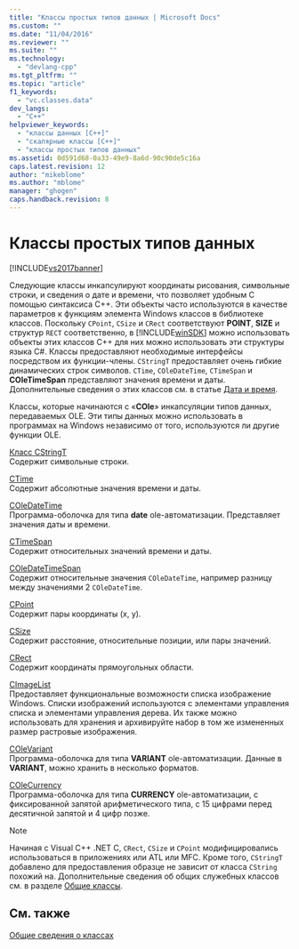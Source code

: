 ```yaml
---
title: "Классы простых типов данных | Microsoft Docs"
ms.custom: ""
ms.date: "11/04/2016"
ms.reviewer: ""
ms.suite: ""
ms.technology: 
  - "devlang-cpp"
ms.tgt_pltfrm: ""
ms.topic: "article"
f1_keywords: 
  - "vc.classes.data"
dev_langs: 
  - "C++"
helpviewer_keywords: 
  - "классы данных [C++]"
  - "скалярные классы [C++]"
  - "классы простых типов данных"
ms.assetid: 0d591d68-0a33-49e9-8a6d-90c90de5c16a
caps.latest.revision: 12
author: "mikeblome"
ms.author: "mblome"
manager: "ghogen"
caps.handback.revision: 8
---
```

# Классы простых типов данных
[!INCLUDE[vs2017banner](../assembler/inline/includes/vs2017banner.md)]

Следующие классы инкапсулируют координаты рисования, символьные строки, и сведения о дате и времени, что позволяет удобным C помощью синтаксиса C\+\+.  Эти объекты часто используются в качестве параметров к функциям элемента Windows классов в библиотеке классов.  Поскольку `CPoint`, `CSize` и `CRect` соответствуют **POINT**, **SIZE** и структур `RECT` соответственно, в [!INCLUDE[winSDK](../atl/includes/winsdk_md.md)] можно использовать объекты этих классов C\+\+ для них можно использовать эти структуры языка C\#.  Классы предоставляют необходимые интерфейсы посредством их функции\-члены.  `CStringT` предоставляет очень гибкие динамических строк символов.  `CTime`, `COleDateTime`, `CTimeSpan` и **COleTimeSpan** представляют значения времени и даты.  Дополнительные сведения о этих классов см. в статье [Дата и время](../atl-mfc-shared/date-and-time.md).  
  
 Классы, которые начинаются с «**COle**» инкапсуляции типов данных, передаваемых OLE.  Эти типы данных можно использовать в программах на Windows независимо от того, используются ли другие функции OLE.  
  
 [Класс CStringT](../atl-mfc-shared/reference/cstringt-class.md)  
 Содержит символьные строки.  
  
 [CTime](../Topic/CTime%20Class.md)  
 Содержит абсолютные значения времени и даты.  
  
 [COleDateTime](../atl-mfc-shared/reference/coledatetime-class.md)  
 Программа\-оболочка для типа **date** ole\-автоматизации.  Представляет значения даты и времени.  
  
 [CTimeSpan](../atl-mfc-shared/reference/ctimespan-class.md)  
 Содержит относительных значений времени и даты.  
  
 [COleDateTimeSpan](../Topic/COleDateTimeSpan%20Class.md)  
 Содержит относительные значения `COleDateTime`, например разницу между значениями 2 `COleDateTime`.  
  
 [CPoint](../Topic/CPoint%20Class.md)  
 Содержит пары координаты \(x, y\).  
  
 [CSize](../atl-mfc-shared/reference/csize-class.md)  
 Содержит расстояние, относительные позиции, или пары значений.  
  
 [CRect](../atl-mfc-shared/reference/crect-class.md)  
 Содержит координаты прямоугольных области.  
  
 [CImageList](../Topic/CImageList%20Class.md)  
 Предоставляет функциональные возможности списка изображение Windows.  Списки изображений используются с элементами управления списка и элементами управления дерева.  Их также можно использовать для хранения и архивируйте набор в том же измененных размер растровые изображения.  
  
 [COleVariant](../mfc/reference/colevariant-class.md)  
 Программа\-оболочка для типа **VARIANT** ole\-автоматизации.  Данные в **VARIANT**, можно хранить в несколько форматов.  
  
 [COleCurrency](../Topic/COleCurrency%20Class.md)  
 Программа\-оболочка для типа **CURRENCY** ole\-автоматизации, с фиксированной запятой арифметического типа, с 15 цифрами перед десятичной запятой и 4 цифр позже.  
  
> [!NOTE]
>  Начиная с Visual C\+\+ .NET C, `CRect`, `CSize` и `CPoint` модифицировались использоваться в приложениях или ATL или MFC.  Кроме того, `CStringT` добавлено для предоставления образце не зависит от класса `CString` похожий на.  Дополнительные сведения об общих служебных классов см. в разделе [Общие классы](../atl-mfc-shared/atl-mfc-shared-classes.md).  
  
## См. также  
 [Общие сведения о классах](../mfc/class-library-overview.md)